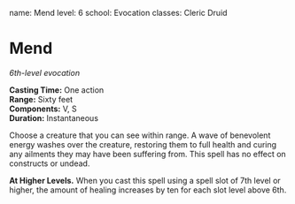 name: Mend
level: 6
school: Evocation
classes: Cleric
         Druid

# Mend 
_6th-level evocation_ 

**Casting Time:** One action    
**Range:** Sixty feet    
**Components:** V, S    
**Duration:** Instantaneous 

Choose a creature that you can see within range. A wave of benevolent energy washes over the creature, restoring them to full health and curing any ailments they may have been suffering from. This spell has no effect on constructs or undead. 

**At Higher Levels.** When you cast this spell using a spell slot of 7th level or higher, the amount of healing increases by ten for each slot level above 6th. 
